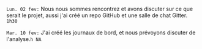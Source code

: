 `Lun. 02 fev:` Nous nous sommes rencontrez et avons discuter sur ce que serait le projet, aussi j'ai créé un repo GitHub et une salle de chat Gitter. `1h30`

`Mar. 10 fev:` J'ai créé les journaux de bord, et nous prévoyons discuter de l'analyse.`h NA`

 
